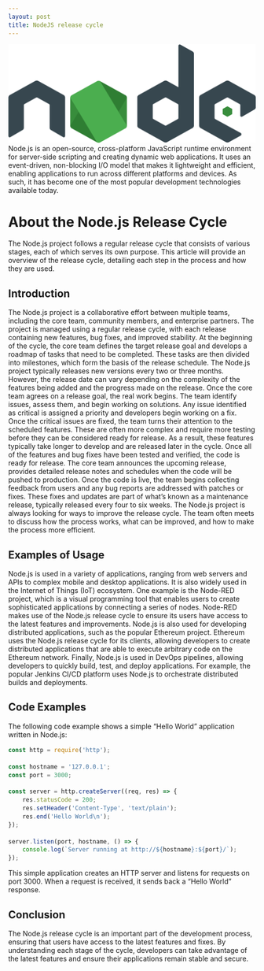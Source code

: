 ```yaml
---
layout: post
title: NodeJS release cycle
---
```

<div class="row">
    <div class="col-sm-2">
        <img src="/images/nodejs-logo.png" alt="nodeJS logo"/>
    </div>
    <div class="col-sm-10">
        Node.js is an open-source, cross-platform JavaScript runtime environment for server-side scripting and creating dynamic web applications. It uses an event-driven, non-blocking I/O model that makes it lightweight and efficient, enabling applications to run across different platforms and devices. As such, it has become one of the most popular development technologies available today.
    </div>
</div>

# About the Node.js Release Cycle

The Node.js project follows a regular release cycle that consists of various stages, each of which serves its own
purpose. This article will provide an overview of the release cycle, detailing each step in the process and how they are
used.

## Introduction

The Node.js project is a collaborative effort between multiple teams, including the core team, community members, and
enterprise partners. The project is managed using a regular release cycle, with each release containing new features,
bug fixes, and improved stability.
At the beginning of the cycle, the core team defines the target release goal and develops a roadmap of tasks that need
to be completed. These tasks are then divided into milestones, which form the basis of the release schedule.
The Node.js project typically releases new versions every two or three months. However, the release date can vary
depending on the complexity of the features being added and the progress made on the release.
Once the core team agrees on a release goal, the real work begins. The team identify issues, assess them, and begin
working on solutions. Any issue identified as critical is assigned a priority and developers begin working on a fix.
Once the critical issues are fixed, the team turns their attention to the scheduled features. These are often more
complex and require more testing before they can be considered ready for release. As a result, these features typically
take longer to develop and are released later in the cycle.
Once all of the features and bug fixes have been tested and verified, the code is ready for release. The core team
announces the upcoming release, provides detailed release notes and schedules when the code will be pushed to
production.
Once the code is live, the team begins collecting feedback from users and any bug reports are addressed with patches or
fixes. These fixes and updates are part of what’s known as a maintenance release, typically released every four to six
weeks.
The Node.js project is always looking for ways to improve the release cycle. The team often meets to discuss how the
process works, what can be improved, and how to make the process more efficient.

## Examples of Usage

Node.js is used in a variety of applications, ranging from web servers and APIs to complex mobile and desktop
applications. It is also widely used in the Internet of Things (IoT) ecosystem.
One example is the Node-RED project, which is a visual programming tool that enables users to create sophisticated
applications by connecting a series of nodes. Node-RED makes use of the Node.js release cycle to ensure its users have
access to the latest features and improvements.
Node.js is also used for developing distributed applications, such as the popular Ethereum project. Ethereum uses the
Node.js release cycle for its clients, allowing developers to create distributed applications that are able to execute
arbitrary code on the Ethereum network.
Finally, Node.js is used in DevOps pipelines, allowing developers to quickly build, test, and deploy applications. For
example, the popular Jenkins CI/CD platform uses Node.js to orchestrate distributed builds and deployments.

## Code Examples

The following code example shows a simple “Hello World” application written in Node.js:

```javascript
const http = require('http');

const hostname = '127.0.0.1';
const port = 3000;

const server = http.createServer((req, res) => {
    res.statusCode = 200;
    res.setHeader('Content-Type', 'text/plain');
    res.end('Hello World\n');
});

server.listen(port, hostname, () => {
    console.log(`Server running at http://${hostname}:${port}/`);
});
```

This simple application creates an HTTP server and listens for requests on port 3000. When a request is received, it
sends back a “Hello World” response.

## Conclusion

The Node.js release cycle is an important part of the development process, ensuring that users have access to the latest
features and fixes. By understanding each stage of the cycle, developers can take advantage of the latest features and
ensure their applications remain stable and secure.
